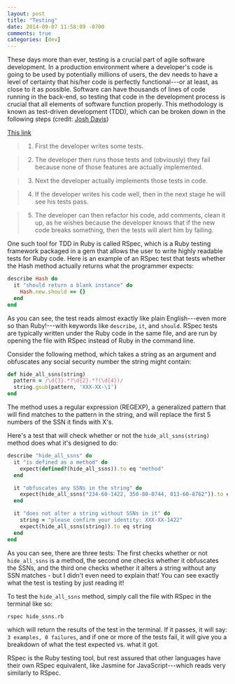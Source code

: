 ```yaml
---
layout: post
title: "Testing"
date: 2014-09-07 11:58:09 -0700
comments: true
categories: [dev]
---
```


These days more than ever, testing is a crucial part of agile software development. In a production environment where a developer's code is going to be used by potentially millions of users, the dev needs to have a level of certainty that his/her code is perfectly functional---or at least, as close to it as possible. Software can have thousands of lines of code running in the back-end, so testing that code in the development process is crucial that all elements of software function properly. This methodology is known as test-driven development (TDD), which can be broken down in the following steps (credit: [Josh Davis](joshdavis.com))

[This link](http://example.net/)

>1. First the developer writes some tests.

>2. The developer then runs those tests and (obviously) they fail because none of those features are actually implemented.

>3. Next the developer actually implements those tests in code.

>4. If the developer writes his code well, then in the next stage he will see his tests pass.

>5. The developer can then refactor his code, add comments, clean it up, as he wishes because the developer knows that if the new code breaks something, then the tests will alert him by failing.

One such tool for TDD in Ruby is called RSpec, which is a Ruby testing framework packaged in a gem that allows the user to write highly readable tests for Ruby code. Here is an example of an RSpec test that tests whether the Hash method actually returns what the programmer expects:

```ruby
describe Hash do
  it "should return a blank instance" do
    Hash.new.should == {}
  end
end
```

As you can see, the test reads almost exactly like plain English---even more so than Ruby!---with keywords like `describe`, `it`, and `should`. RSpec tests are typically written under the Ruby code in the same file, and are run by opening the file with RSpec instead of Ruby in the command line.

Consider the following method, which takes a string as an argument and obfuscates any social security number the string might contain:

```ruby
def hide_all_ssns(string)
  pattern = /\d{3}.*?\d{2}.*?(\d{4})/
  string.gsub(pattern, 'XXX-XX-\1')
end
```

The method uses a regular expression (REGEXP), a generalized pattern that will find matches to the pattern in the string, and will replace the first 5 numbers of the SSN it finds with X's.

Here's a test that will check whether or not the `hide_all_ssns(string)` method does what it's designed to do:

```ruby
describe "hide_all_ssns" do
  it "is defined as a method" do
    expect(defined?(hide_all_ssns)).to eq "method"
  end

  it "obfuscates any SSNs in the string" do
    expect(hide_all_ssns("234-60-1422, 350-80-0744, 013-60-8762")).to eq "XXX-XX-1422, XXX-XX-0744, XXX-XX-8762"
  end

  it "does not alter a string without SSNs in it" do
    string = "please confirm your identity: XXX-XX-1422"
    expect(hide_all_ssns(string)).to eq string
  end
end
```

As you can see, there are three tests: The first checks whether or not `hide_all_ssns` is a method, the second one checks whether it obfuscates the SSNs, and the third one checks whether it alters a string without any SSN matches - but I didn't even need to explain that! You can see exactly what the test is testing by just reading it!

To test the `hide_all_ssns` method, simply call the file with RSpec in the terminal like so:

``` bash
rspec hide_ssns.rb
```

which will return the results of the test in the terminal. If it passes, it will say: `3 examples, 0 failures`, and if one or more of the tests fail, it will give you a breakdown of what the test expected vs. what it got.

RSpec is the Ruby testing tool, but rest assured that other languages have their own RSpec equivalent, like Jasmine for JavaScript---which reads very similarly to RSpec.